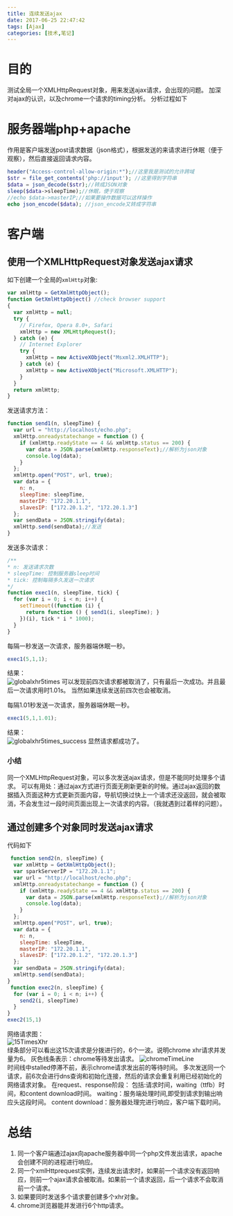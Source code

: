 ```yaml
---
title: 连续发送ajax
date: 2017-06-25 22:47:42
tags: [Ajax]
categories: [技术,笔记]
---
```


# 目的
测试全局一个XMLHttpRequest对象，用来发送ajax请求，会出现的问题。
加深对ajax的认识，以及chrome一个请求的timing分析。
分析过程如下
# 服务器端php+apache
作用是客户端发送post请求数据（json格式），根据发送的来请求进行休眠（便于观察），然后直接返回请求内容。
```php
header("Access-control-allow-origin:*");//这里我是测试的允许跨域
$str = file_get_contents('php://input'); //这里得到字符串
$data = json_decode($str);//转成JSON对象
sleep($data->sleepTime);//休眠，便于观察
//echo $data->masterIP;//如果要操作数据可以这样操作
echo json_encode($data); //json_encode又转成字符串
```
<!--more-->
# 客户端
## 使用一个XMLHttpRequest对象发送ajax请求
如下创建一个全局的`xmlHttp`对象:
```js
var xmlHttp = GetXmlHttpObject();
function GetXmlHttpObject() //check browser support
{
  var xmlHttp = null;
  try {
    // Firefox, Opera 8.0+, Safari
    xmlHttp = new XMLHttpRequest();
  } catch (e) {
    // Internet Explorer
    try {
      xmlHttp = new ActiveXObject("Msxml2.XMLHTTP");
    } catch (e) {
      xmlHttp = new ActiveXObject("Microsoft.XMLHTTP");
    }
  }
  return xmlHttp;
}
```
发送请求方法：
```js
function send1(n, sleepTime) {
  var url = "http://localhost/echo.php";
  xmlHttp.onreadystatechange = function () {
    if (xmlHttp.readyState == 4 && xmlHttp.status == 200) {
      var data = JSON.parse(xmlHttp.responseText);//解析为json对象
      console.log(data);
    }
  };
  xmlHttp.open("POST", url, true);
  var data = {
    n: n,
    sleepTime: sleepTime,
    masterIP: "172.20.1.1",
    slavesIP: ["172.20.1.2", "172.20.1.3"]
  };
  var sendData = JSON.stringify(data);
  xmlHttp.send(sendData);//发送
}
```
发送多次请求：
```js
/**
* n: 发送请求次数
* sleepTime: 控制服务器sleep时间
* tick: 控制每隔多久发送一次请求 
*/
function exec1(n, sleepTime, tick) {
  for (var i = 0; i < n; i++) {
    setTimeout((function (i) {
      return function () { send1(i, sleepTime); }
    })(i), tick * i * 1000);
  }
}
```
每隔一秒发送一次请求，服务器端休眠一秒。
```js
exec1(5,1,1);
```
结果：  
![globalxhr5times](./连续发送ajax/globalxhr5times.png)
可以发现前四次请求都被取消了，只有最后一次成功。并且最后一次请求用时1.01s。 
当然如果连续发送前四次也会被取消。 

每隔1.01秒发送一次请求，服务器端休眠一秒。
```js
exec1(5,1,1.01);
```
结果：   
![globalxhr5times_success](./连续发送ajax/globalxhr5times_success.png)
显然请求都成功了。
### 小结
同一个XMLHttpRequest对象，可以多次发送ajax请求，但是不能同时处理多个请求。
可以有用处：通过ajax方式进行页面无刷新更新的时候。通过ajax返回的数据插入页面这种方式更新页面内容，导航切换过快上一个请求还没返回，就会被取消，不会发生过一段时间页面出现上一次请求的内容。（我就遇到过着样的问题）。

## 通过创建多个对象同时发送ajax请求
代码如下
```js
 function send2(n, sleepTime) {
  var xmlHttp = GetXmlHttpObject();
  var sparkServerIP = "172.20.1.1";
  var url = "http://localhost/echo.php";
  xmlHttp.onreadystatechange = function () {
    if (xmlHttp.readyState == 4 && xmlHttp.status == 200) {
      var data = JSON.parse(xmlHttp.responseText);//解析为json对象
      console.log(data);
    }
  };
  xmlHttp.open("POST", url, true);
  var data = {
    n: n,
    sleepTime: sleepTime,
    masterIP: "172.20.1.1",
    slavesIP: ["172.20.1.2", "172.20.1.3"]
  };
  var sendData = JSON.stringify(data);
  xmlHttp.send(sendData);
}
 function exec2(n, sleepTime) {
  for (var i = 0; i < n; i++) {
    send2(i, sleepTime)
  }
}
exec2(15,1)
```

网络请求图：     
![15TimesXhr](./连续发送ajax/15TimesXhr.png)   
绿条部分可以看出这15次请求是分拨进行的，6个一波。说明chrome xhr请求并发量为6。 灰色线条表示：chrome等待发出请求。
![chromeTimeLine](./连续发送ajax/chromeTimeLine.png)   
时间线中stalled停滞不前，表示chrome请求发出前的等待时间。
多次发送同一个请求，前6次会进行dns查询和初始化连接，然后的请求会重复利用已经初始化的网络请求对象。
在request、response阶段：
包括:请求时间，waiting（ttfb）时间，和content download时间。
waiting：服务端处理时间,即受到请求到输出响应头这段时间。
content download：服务器处理完进行响应，客户端下载时间。
# 总结
 1. 同一个客户端通过ajax向apache服务器中同一个php文件发出请求，apache会创建不同的进程进行响应。
 2. 同一个xmlHttprequest实例，连续发出请求时，如果前一个请求没有返回响应，则前一个ajax请求会被取消。如果前一个请求返回，后一个请求不会取消前一个请求。
 3. 如果要同时发送多个请求要创建多个xhr对象。
 4. chrome浏览器能并发进行6个http请求。


